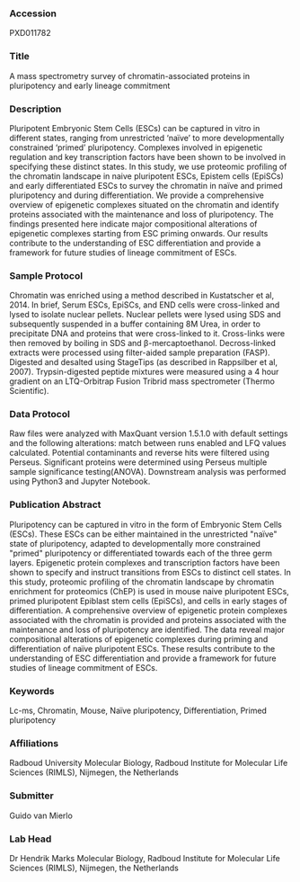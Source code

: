 ### Accession
PXD011782

### Title
A mass spectrometry survey of chromatin-associated proteins in pluripotency and early lineage commitment

### Description
Pluripotent Embryonic Stem Cells (ESCs) can be captured in vitro in different states, ranging from unrestricted ‘naïve’ to more developmentally constrained ‘primed’ pluripotency. Complexes involved in epigenetic regulation and key transcription factors have been shown to be involved in specifying these distinct states. In this study, we use proteomic profiling of the chromatin landscape in naive pluripotent ESCs, Epistem cells (EpiSCs) and early differentiated ESCs to survey the chromatin in naïve and primed pluripotency and during differentiation. We provide a comprehensive overview of epigenetic complexes situated on the chromatin and identify proteins associated with the maintenance and loss of pluripotency. The findings presented here indicate major compositional alterations of epigenetic complexes starting from ESC priming onwards. Our results contribute to the understanding of ESC differentiation and provide a framework for future studies of lineage commitment of ESCs.

### Sample Protocol
Chromatin was enriched using a method described in Kustatscher et al, 2014. In brief, Serum ESCs, EpiSCs, and END cells were cross-linked and lysed to isolate nuclear pellets. Nuclear pellets were lysed using SDS and subsequently suspended in a buffer containing 8M Urea, in order to precipitate DNA and proteins that were cross-linked to it. Cross-links were then removed by boiling in SDS and β-mercaptoethanol. Decross-linked extracts were processed using filter-aided sample preparation (FASP). Digested and desalted using StageTips (as described in Rappsilber et al, 2007). Trypsin-digested peptide mixtures were measured using a 4 hour gradient on an LTQ-Orbitrap Fusion Tribrid mass spectrometer (Thermo Scientific).

### Data Protocol
Raw files were analyzed with MaxQuant version 1.5.1.0 with default settings and the following alterations: match between runs enabled and LFQ values calculated. Potential contaminants and reverse hits were filtered using Perseus. Significant proteins were determined using Perseus multiple sample significance testing(ANOVA). Downstream analysis was performed using Python3 and Jupyter Notebook.

### Publication Abstract
Pluripotency can be captured in vitro in the form of Embryonic Stem Cells (ESCs). These ESCs can be either maintained in the unrestricted "na&#xef;ve" state of pluripotency, adapted to developmentally more constrained "primed" pluripotency or differentiated towards each of the three germ layers. Epigenetic protein complexes and transcription factors have been shown to specify and instruct transitions from ESCs to distinct cell states. In this study, proteomic profiling of the chromatin landscape by chromatin enrichment for proteomics (ChEP) is used in mouse naive pluripotent ESCs, primed pluripotent Epiblast stem cells (EpiSCs), and cells in early stages of differentiation. A comprehensive overview of epigenetic protein complexes associated with the chromatin is provided and proteins associated with the maintenance and loss of pluripotency are identified. The data reveal major compositional alterations of epigenetic complexes during priming and differentiation of na&#xef;ve pluripotent ESCs. These results contribute to the understanding of ESC differentiation and provide a framework for future studies of lineage commitment of ESCs.

### Keywords
Lc-ms, Chromatin, Mouse, Naïve pluripotency, Differentiation, Primed pluripotency

### Affiliations
Radboud University
Molecular Biology, Radboud Institute for Molecular Life Sciences (RIMLS), Nijmegen, the Netherlands

### Submitter
Guido van Mierlo

### Lab Head
Dr Hendrik Marks
Molecular Biology, Radboud Institute for Molecular Life Sciences (RIMLS), Nijmegen, the Netherlands


